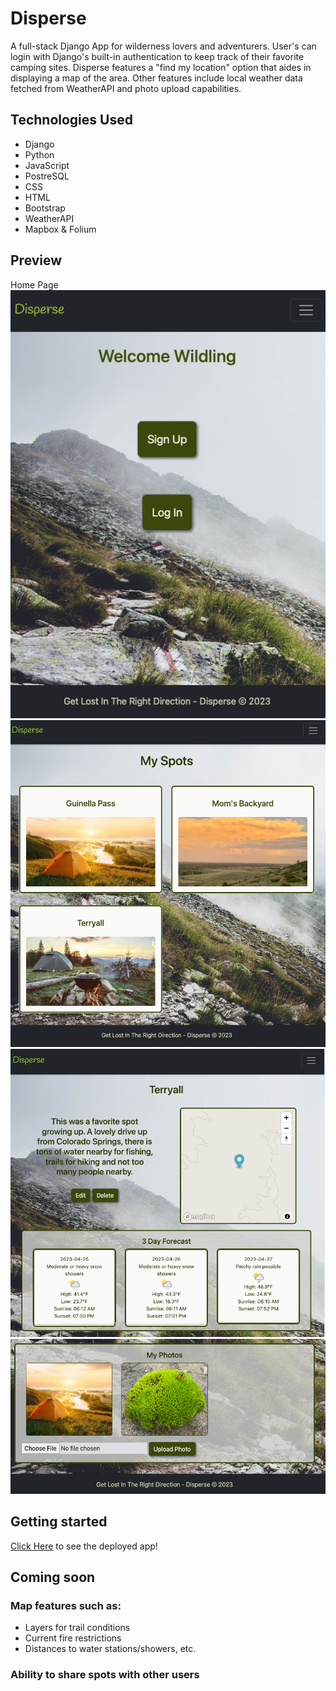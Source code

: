 # Disperse
A full-stack Django App for wilderness lovers and adventurers. User's can login with Django's built-in authentication to keep track of their favorite camping sites. Disperse features a "find my location" option that aides in displaying a map of the area. Other features include local weather data fetched from WeatherAPI and photo upload capabilities. 

## Technologies Used
- Django
- Python
- JavaScript
- PostreSQL
- CSS
- HTML
- Bootstrap
- WeatherAPI
- Mapbox & Folium

## Preview
Home Page
![Alt text](media/spot_images/login.png)
![Alt text](media/spot_images/list.png)
![Alt text](media/spot_images/detail.png)
![Alt text](media/spot_images/photo.png)

## Getting started
[Click Here](https://disperse.herokuapp.com/) to see the deployed app!

## Coming soon
### Map features such as:
- Layers for trail conditions
- Current fire restrictions
- Distances to water stations/showers, etc.
### Ability to share spots with other users
